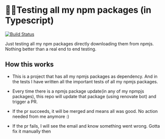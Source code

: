 # 🔬👷Testing all my npm packages (in Typescript)

[![Build Status](https://travis-ci.org/ayonious/my-npm-packages-tester-ts.svg?branch=master)](https://travis-ci.org/ayonious/my-npm-packages-tester-ts)


Just testing all my npm packages directly downloading them from npmjs.
Nothing better than a real end to end testing.


## How this works

* This is a project that has all my npmjs packages as dependency. And in the tests I have written all the important tests of all my npmjs packages.

* Every time there is a npmjs package update(in any of my npmpjs packages), this repo will update that package (using renovate bot) and trigger a PR.

* If the pr succeeds, it will be merged and means all was good. No action needed from me anymore :)

* If the pr fails, I will see the email and know something went wrong. Gotta fix it manually then
